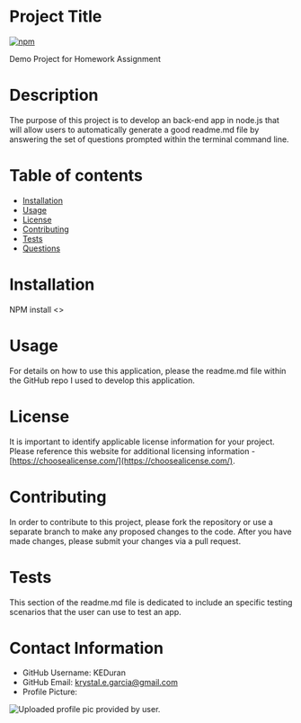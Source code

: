 
# Project Title

[![npm](https://badge.fury.io/js/inquirer.svg)](http://badge.fury.io/js/inquirer)


Demo Project for Homework Assignment

# Description
The purpose of this project is to develop an back-end app in node.js that will allow users to automatically generate a good readme.md file by answering the set of questions prompted within the terminal command line.

# Table of contents
* [Installation](#-Installation)
* [Usage](#-Usage)
* [License](#-License)
* [Contributing](#-Contributing)
* [Tests](#-Tests)
* [Questions](#-Contact-Information)

# Installation
NPM install <<npm module name here>>

# Usage
For details on how to use this application, please the readme.md file within the GitHub repo I used to develop this application. 

# License
It is important to identify applicable license information for your project. Please reference this website for additional licensing information - [https://choosealicense.com/](https://choosealicense.com/).

# Contributing
In order to contribute to this project, please fork the repository or use a separate branch to make any proposed changes to the code. After you have made changes, please submit your changes via a pull request.

# Tests
This section of the readme.md file is dedicated to include an specific testing scenarios that the user can use to test an app.

# Contact Information
* GitHub Username: KEDuran
* GitHub Email: krystal.e.garcia@gmail.com
* Profile Picture: 

![Uploaded profile pic provided by user.](https://github.com/KEDuran.png)
